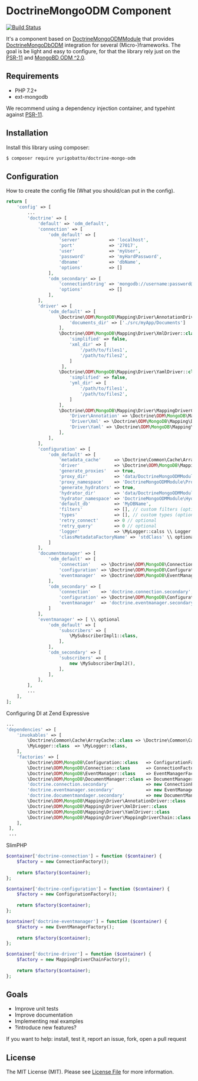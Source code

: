 # DoctrineMongoODM Component

[![Build Status](https://travis-ci.org/helderjs/doctrine-mongo-odm.svg?branch=master)](https://travis-ci.org/helderjs/doctrine-mongo-odm)

It's a component based on [DoctrineMongoODMModule](https://github.com/doctrine/DoctrineMongoODMModule) that provides [DoctrineMongoDbODM](http://docs.doctrine-project.org/projects/doctrine-mongodb-odm) integration for
several (Micro-)frameworks. The goal is be light and easy to configure, for that the library rely just on the [PSR-11](https://github.com/php-fig/fig-standards/blob/master/accepted/PSR-11-container.md) and [MongoBD ODM ^2.0](http://docs.doctrine-project.org/projects/doctrine-mongodb-odm/en/latest/). 

## Requirements

- PHP 7.2+
- ext-mongodb

We recommend using a dependency injection container, and typehint against [PSR-11](https://github.com/php-fig/container).

## Installation

Install this library using composer:

```bash
$ composer require yurigobatto/doctrine-mongo-odm
```

## Configuration

How to create the config file (What you should/can put in the config).

```php
return [
    'config' => [
        ...
        'doctrine' => [
            'default' => 'odm_default',
            'connection' => [
                'odm_default' => [
                    'server'           => 'localhost',
                    'port'             => '27017',
                    'user'             => 'myUser',
                    'password'         => 'myHardPassword',
                    'dbname'           => 'dbName',
                    'options'          => []
                ],
                'odm_secondary' => [
                    'connectionString' => 'mongodb://username:password@server2:27017/mydb',
                    'options'          => []
                ],
            ],
            'driver' => [
                'odm_default' => [
                    \Doctrine\ODM\MongoDB\Mapping\Driver\AnnotationDriver::class => [
                        'documents_dir' => ['./src/myApp/Documents']
                    ], 
                    \Doctrine\ODM\MongoDB\Mapping\Driver\XmlDriver::class => [
                        'simplified' => false,
                        'xml_dir' => [
                            '/path/to/files1',
                            '/path/to/files2',
                        ]
                     ],
                    \Doctrine\ODM\MongoDB\Mapping\Driver\YamlDriver::class => [
                        'simplified' => false,
                        'yml_dir' => [
                            '/path/to/files1',
                            '/path/to/files2',
                        ]
                    ],
                    \Doctrine\ODM\MongoDB\Mapping\Driver\MappingDriverChain::class => [
                        'Driver\Annotation' => \Doctrine\ODM\MongoDB\Mapping\Driver\AnnotationDriver::class,
                        'Driver\Xml' => \Doctrine\ODM\MongoDB\Mapping\Driver\XmlDriver::class,
                        'Driver\Yaml' => \Doctrine\ODM\MongoDB\Mapping\Driver\YamlDriver::class,
                    ],
                ],
            ],
            'configuration' => [
                'odm_default' => [
                    'metadata_cache'     => \Doctrine\Common\Cache\ArrayCache::class, // optional
                    'driver'             => \Doctrine\ODM\MongoDB\Mapping\Driver\MappingDriverChain::class,
                    'generate_proxies'   => true,
                    'proxy_dir'          => 'data/DoctrineMongoODMModule/Proxy',
                    'proxy_namespace'    => 'DoctrineMongoODMModule\Proxy',
                    'generate_hydrators' => true,
                    'hydrator_dir'       => 'data/DoctrineMongoODMModule/Hydrator',
                    'hydrator_namespace' => 'DoctrineMongoODMModule\Hydrator',
                    'default_db'         => 'MyDBName',
                    'filters'            => [], // custom filters (optional)
                    'types'              => [], // custom types (optional)
                    'retry_connect'      => 0 // optional
                    'retry_query'        => 0 // optional
                    'logger'             => \MyLogger::calss \\ Logger implementation (optional)
                    'classMetadataFactoryName' => 'stdClass' \\ optional
                ]
            ],
            'documentmanager' => [
                'odm_default' => [
                    'connection'    => \Doctrine\ODM\MongoDB\Connection::class,
                    'configuration' => \Doctrine\ODM\MongoDB\Configuration::class,
                    'eventmanager'  => \Doctrine\ODM\MongoDB\EventManager::class, \\ optional
                ],
                'odm_secondary' => [
                    'connection'    => 'doctrine.connection.secondary',
                    'configuration' => \Doctrine\ODM\MongoDB\Configuration::class,
                    'eventmanager'  => 'doctrine.eventmanager.secondary', \\ optional
                ]
            ],
            'eventmanager' => [ \\ optional
                'odm_default' => [
                    'subscribers' => [
                        \MySubscriberImpl1::class,
                    ],
                ],
                'odm_secondary' => [
                    'subscribers' => [
                        new \MySubscriberImpl2(),
                    ],
                ],
            ],
        ],
        ...
    ],
];
```

Configuring DI at Zend Expressive
```php
...
'dependencies' => [
    'invokables' => [
        \Doctrine\Common\Cache\ArrayCache::class => \Doctrine\Common\Cache\ArrayCache::class,
        \MyLogger::class  => \MyLogger::class,
    ],
    'factories' => [
        \Doctrine\ODM\MongoDB\Configuration::class   => ConfigurationFactory::class,
        \Doctrine\ODM\MongoDB\Connection::class      => ConnectionFactory::class,
        \Doctrine\ODM\MongoDB\EventManager::class    => EventManagerFactory::class,
        \Doctrine\ODM\MongoDB\DocumentManager::class => DocumentManagerFactory::class,
        'doctrine.connection.secondary'              => new ConnectionFactory('odm_secondary'),
        'doctrine.eventmanager.secondary'            => new EventManagerFactory('odm_secondary'),
        'doctrine.documentmandager.secondary'        => new DocumentManagerFactory('odm_secondary'),
        \Doctrine\ODM\MongoDB\Mapping\Driver\AnnotationDriver::class   => \Helderjs\Component\DoctrineMongoODM\AnnotationDriverFactory::class,
        \Doctrine\ODM\MongoDB\Mapping\Driver\XmlDriver::class          => \Helderjs\Component\DoctrineMongoODM\AnnotationDriverFactory::class,
        \Doctrine\ODM\MongoDB\Mapping\Driver\YamlDriver::class         => \Helderjs\Component\DoctrineMongoODM\AnnotationDriverFactory::class,
        \Doctrine\ODM\MongoDB\Mapping\Driver\MappingDriverChain::class => \Helderjs\Component\DoctrineMongoODM\AnnotationDriverFactory::class,
    ],
 ],
 ...
```

SlimPHP

```php
$container['doctrine-connection'] = function ($container) {
    $factory = new ConnectionFactory();
    
    return $factory($container);
};

$container['doctrine-configuration'] = function ($container) {
    $factory = new ConfigurationFactory();
    
    return $factory($container);
};

$container['doctrine-eventmanager'] = function ($container) {
    $factory = new EventManagerFactory();
    
    return $factory($container);
};

$container['doctrine-driver'] = function ($container) {
    $factory = new MappingDriverChainFactory();
    
    return $factory($container);
};
```

## Goals

- Improve unit tests
- Improve documentation
- Implementing real examples
- ?introduce new features?

If you want to help: install, test it, report an issue, fork, open a pull request 

## License

The MIT License (MIT). Please see [License File](https://github.com/helderjs/doctrine-mongo-odm/blob/master/LICENSE) for more information.
